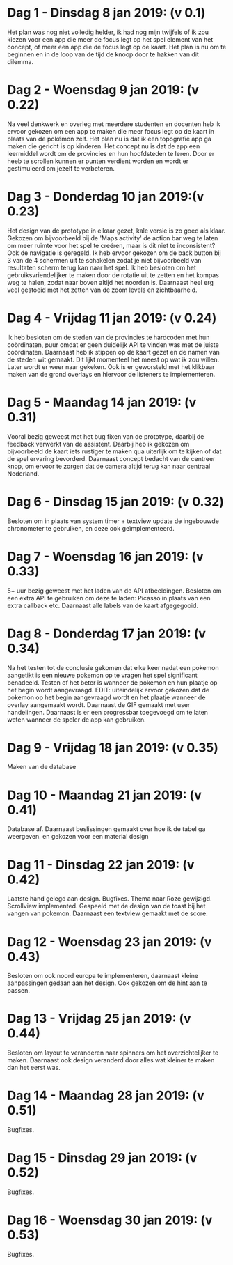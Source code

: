 # Dag 1 - Dinsdag 8 jan 2019: (v 0.1)
Het plan was nog niet volledig helder, ik had nog mijn twijfels of ik zou kiezen voor een app die meer de focus legt op het spel element
van het concept, of meer een app die de focus legt op de kaart. Het plan is nu om te beginnen en in de loop van de tijd de knoop door te
hakken van dit dilemma. 

# Dag 2 - Woensdag 9 jan 2019: (v 0.22)
Na veel denkwerk en overleg met meerdere studenten en docenten heb ik ervoor gekozen om een app te maken die meer focus legt op de kaart
in plaats van de pokémon zelf. Het plan nu is dat ik een topografie app ga maken die gericht is op kinderen. Het concept nu is dat de app
een leermiddel wordt om de provincies en hun hoofdsteden te leren. Door er heeb te scrollen kunnen er punten verdient worden en wordt er 
gestimuleerd om jezelf te verbeteren.

# Dag 3 - Donderdag 10 jan 2019:(v 0.23)
Het design van de prototype in elkaar gezet, kale versie is zo goed als klaar. Gekozen om bijvoorbeeld bij de 'Maps activity' de action bar
weg te laten om meer ruimte voor het spel te creëren, maar is dit niet te inconsistent? Ook de navigatie is geregeld. Ik heb ervoor gekozen
om de back button bij 3 van de 4 schermen uit te schakelen zodat je niet bijvoorbeeld van resultaten scherm terug kan naar het spel. Ik heb
besloten om het gebruiksvriendelijker te maken door de rotatie uit te zetten en het kompas weg te halen, zodat naar boven altijd het
noorden is. Daarnaast heel erg veel gestoeid met het zetten van de zoom levels en zichtbaarheid.

# Dag 4 - Vrijdag 11 jan 2019: (v 0.24)
Ik heb besloten om de steden van de provincies te hardcoden met hun coördinaten, puur omdat er geen duidelijk API te vinden was met de 
juiste coördinaten. Daarnaast heb ik stippen op de kaart gezet en de namen van de steden wit gemaakt. Dit lijkt momenteel het meest op wat
ik zou willen. Later wordt er weer naar gekeken. Ook is er geworsteld met het klikbaar maken van de grond overlays en hiervoor de listeners 
te implementeren. 

# Dag 5 - Maandag 14 jan 2019: (v 0.31)
Vooral bezig geweest met het bug fixen van de prototype, daarbij de feedback verwerkt van de assistent. Daarbij heb ik gekozen om
bijvoorbeeld de kaart iets rustiger te maken qua uiterlijk om te kijken of dat de spel ervaring bevorderd. Daarnaast concept bedacht van de
centreer knop, om ervoor te zorgen dat de camera altijd terug kan naar centraal Nederland. 

# Dag 6 - Dinsdag 15 jan 2019: (v 0.32)
Besloten om in plaats van system timer + textview update de ingebouwde chronometer te gebruiken, en deze ook geïmplementeerd. 

# Dag 7 - Woensdag 16 jan 2019: (v 0.33)
5+ uur bezig geweest met het laden van de API afbeeldingen. Besloten om een extra API te gebruiken om deze te laden: Picasso in plaats van 
een extra callback etc. Daarnaast alle labels van de kaart afgegegooid. 

# Dag 8 - Donderdag 17 jan 2019: (v 0.34)
Na het testen tot de conclusie gekomen dat elke keer nadat een pokemon aangetikt is een nieuwe pokemon op te vragen het spel significant 
benadeeld. Testen of het beter is wanneer de pokemon en hun plaatje op het begin wordt aangevraagd. EDIT: uiteindelijk ervoor gekozen 
dat de pokemon op het begin aangevraagd wordt en het plaatje wanneer de overlay aangemaakt wordt. Daarnaast de GIF gemaakt met
user handelingen. Daarnaast is er een progressbar toegevoegd om te laten weten wanneer de speler de app kan gebruiken. 

# Dag 9 - Vrijdag 18 jan 2019: (v 0.35)
Maken van de database 

# Dag 10 - Maandag 21 jan 2019: (v 0.41)
Database af. Daarnaast beslissingen gemaakt over hoe ik de tabel ga weergeven. en gekozen voor een material design


# Dag 11 - Dinsdag 22 jan 2019: (v 0.42)
Laatste hand gelegd aan design. Bugfixes. Thema naar Roze gewijzigd. Scrollview implemented. Gespeeld met de design van de toast bij het
vangen van pokemon. Daarnaast een textview gemaakt met de score.

# Dag 12 - Woensdag 23 jan 2019: (v 0.43)
Besloten om ook noord europa te implementeren, daarnaast kleine aanpassingen gedaan aan het design. Ook gekozen om de hint aan te
passen.

# Dag 13 - Vrijdag 25 jan 2019: (v 0.44)
Besloten om layout te veranderen naar spinners om het overzichtelijker te maken. Daarnaast ook design veranderd door alles wat kleiner 
te maken dan het eerst was.

# Dag 14 - Maandag 28 jan 2019: (v 0.51)
Bugfixes.

# Dag 15 - Dinsdag 29 jan 2019: (v 0.52)
Bugfixes.

# Dag 16 - Woensdag 30 jan 2019: (v 0.53)
Bugfixes.
